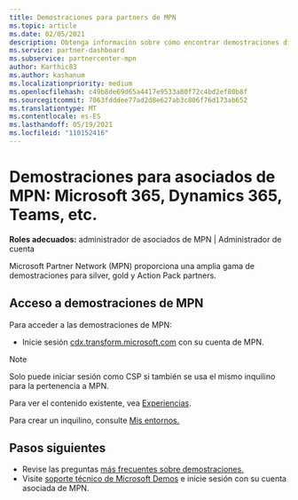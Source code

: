 ```yaml
---
title: Demostraciones para partners de MPN
ms.topic: article
ms.date: 02/05/2021
description: Obtenga información sobre cómo encontrar demostraciones disponibles para MPN Silver, Gold y Action Pack asociados.
ms.service: partner-dashboard
ms.subservice: partnercenter-mpn
author: Karthic83
ms.author: kashanum
ms.localizationpriority: medium
ms.openlocfilehash: c49b8de69d65a4417e9533a80f72c4bd2ef80b8f
ms.sourcegitcommit: 7063fdddee77ad2d8e627ab3c806f76d173ab652
ms.translationtype: MT
ms.contentlocale: es-ES
ms.lasthandoff: 05/19/2021
ms.locfileid: "110152416"
---
```

# <a name="demos-for-mpn-partners--microsoft-365-dynamics-365-teams-and-more"></a>Demostraciones para asociados de MPN: Microsoft 365, Dynamics 365, Teams, etc.

**Roles adecuados:** administrador de asociados de MPN | Administrador de cuenta

Microsoft Partner Network (MPN) proporciona una amplia gama de demostraciones para silver, gold y Action Pack partners.

## <a name="access-mpn-demos"></a>Acceso a demostraciones de MPN

Para acceder a las demostraciones de MPN:

- Inicie sesión [cdx.transform.microsoft.com](https://cdx.transform.microsoft.com/) con su cuenta de MPN.

>[!NOTE]
>Solo puede iniciar sesión como CSP si también se usa el mismo inquilino para la pertenencia a MPN.

Para ver el contenido existente, vea [Experiencias](https://cdx.transform.microsoft.com/experiences).

Para crear un inquilino, consulte [Mis entornos.](https://cdx.transform.microsoft.com/my-tenants)

## <a name="next-steps"></a>Pasos siguientes

- Revise las preguntas [más frecuentes sobre demostraciones.](https://cdx.transform.microsoft.com/help/faq)
- Visite [soporte técnico de Microsoft Demos](https://cdx.transform.microsoft.com/submit-request) e inicie sesión con su cuenta asociada de MPN.
